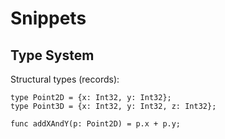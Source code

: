 # Snippets

## Type System

Structural types (records):

```
type Point2D = {x: Int32, y: Int32};
type Point3D = {x: Int32, y: Int32, z: Int32};
```

```
func addXAndY(p: Point2D) = p.x + p.y;
```
